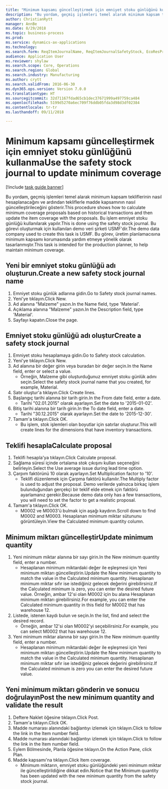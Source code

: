 ```yaml
--- 
title: "Minimum kapsamı güncelleştirmek için emniyet stoku günlüğünü kullanma"
description: "Bu yordam, geçmiş işlemleri temel alarak minimum kapsam tekliflerinin nasıl hesaplanacağını ve ardından tekliflerle madde kapsamının nasıl güncelleştirileceğini gösterir."
author: ChristianRytt
manager: AnnBe
ms.date: 8/29/2018
ms.topic: business-process
ms.prod: 
ms.service: dynamics-ax-applications
ms.technology: 
ms.search.form: ReqItemJournalName, ReqItemJournalSafetyStock, EcoResProductInformationDialog, EcoResProductDetailsExtended, ReqItemTable
audience: Application User
ms.reviewer: shylaw
ms.search.scope: Core, Operations
ms.search.region: Global
ms.search.industry: Manufacturing
ms.author: crytt
ms.search.validFrom: 2016-06-30
ms.dyn365.ops.version: Version 7.0.0
ms.translationtype: HT
ms.sourcegitcommit: 32d71167fdad65cb1dec37671999a497759ca484
ms.openlocfilehash: 5199d5270a6ec709f76ddb05fda3d98d3df02384
ms.contentlocale: tr-tr
ms.lasthandoff: 09/11/2018

---
```

# <a name="use-the-safety-stock-journal-to-update-minimum-coverage"></a><span data-ttu-id="d79d4-103">Minimum kapsamı güncelleştirmek için emniyet stoku günlüğünü kullanma</span><span class="sxs-lookup"><span data-stu-id="d79d4-103">Use the safety stock journal to update minimum coverage</span></span>

[!include [task guide banner](../../includes/task-guide-banner.md)]

<span data-ttu-id="d79d4-104">Bu yordam, geçmiş işlemleri temel alarak minimum kapsam tekliflerinin nasıl hesaplanacağını ve ardından tekliflerle madde kapsamının nasıl güncelleştirileceğini gösterir.</span><span class="sxs-lookup"><span data-stu-id="d79d4-104">This procedure shows how to calculate minimum coverage proposals based on historical transactions and then update the item coverage with the proposals.</span></span> <span data-ttu-id="d79d4-105">Bu işlem emniyet stoku günlüğü kullanılarak yapılır.</span><span class="sxs-lookup"><span data-stu-id="d79d4-105">This is done using the safety stock journal.</span></span> <span data-ttu-id="d79d4-106">Bu görevi oluşturmak için kullanılan demo veri şirketi USMF'dir.</span><span class="sxs-lookup"><span data-stu-id="d79d4-106">The demo data company used to create this task is USMF.</span></span> <span data-ttu-id="d79d4-107">Bu görev, üretim planlamacısına minimum kapsamı korumasında yardım etmeye yönelik olarak tasarlanmıştır.</span><span class="sxs-lookup"><span data-stu-id="d79d4-107">This task is intended for the production planner, to help maintain minimum coverage.</span></span>


## <a name="create-a-new-safety-stock-journal-name"></a><span data-ttu-id="d79d4-108">Yeni bir emniyet stoku günlüğü adı oluşturun.</span><span class="sxs-lookup"><span data-stu-id="d79d4-108">Create a new safety stock journal name</span></span>
1. <span data-ttu-id="d79d4-109">Emniyet stoku günlük adlarına gidin.</span><span class="sxs-lookup"><span data-stu-id="d79d4-109">Go to Safety stock journal names.</span></span>
2. <span data-ttu-id="d79d4-110">Yeni'ye tıklayın.</span><span class="sxs-lookup"><span data-stu-id="d79d4-110">Click New.</span></span>
3. <span data-ttu-id="d79d4-111">Ad alanına "Malzeme" yazın.</span><span class="sxs-lookup"><span data-stu-id="d79d4-111">In the Name field, type 'Material'.</span></span>
4. <span data-ttu-id="d79d4-112">Açıklama alanına "Malzeme" yazın.</span><span class="sxs-lookup"><span data-stu-id="d79d4-112">In the Description field, type 'Material'.</span></span>
5. <span data-ttu-id="d79d4-113">Sayfayı kapatın.</span><span class="sxs-lookup"><span data-stu-id="d79d4-113">Close the page.</span></span>

## <a name="create-a-safety-stock-journal"></a><span data-ttu-id="d79d4-114">Emniyet stoku günlüğü adı oluştur</span><span class="sxs-lookup"><span data-stu-id="d79d4-114">Create a safety stock journal</span></span>
1. <span data-ttu-id="d79d4-115">Emniyet stoku hesaplamaya gidin.</span><span class="sxs-lookup"><span data-stu-id="d79d4-115">Go to Safety stock calculation.</span></span>
2. <span data-ttu-id="d79d4-116">Yeni'ye tıklayın.</span><span class="sxs-lookup"><span data-stu-id="d79d4-116">Click New.</span></span>
3. <span data-ttu-id="d79d4-117">Ad alanına bir değer girin veya buradan bir değer seçin.</span><span class="sxs-lookup"><span data-stu-id="d79d4-117">In the Name field, enter or select a value.</span></span>
    * <span data-ttu-id="d79d4-118">Örneğin, Malzeme gibi oluşturduğunuz emniyet stoku günlük adını seçin.</span><span class="sxs-lookup"><span data-stu-id="d79d4-118">Select the safety stock journal name that you created, for example, Material.</span></span>  
4. <span data-ttu-id="d79d4-119">Satır oluştur'a tıklayın.</span><span class="sxs-lookup"><span data-stu-id="d79d4-119">Click Create lines.</span></span>
5. <span data-ttu-id="d79d4-120">Başlangıç tarihi alanına bir tarih girin.</span><span class="sxs-lookup"><span data-stu-id="d79d4-120">In the From date field, enter a date.</span></span>
    * <span data-ttu-id="d79d4-121">Tarihi "02.01.2015" olarak ayarlayın.</span><span class="sxs-lookup"><span data-stu-id="d79d4-121">Set the date to '2015-01-02'.</span></span>  
6. <span data-ttu-id="d79d4-122">Bitiş tarihi alanına bir tarih girin.</span><span class="sxs-lookup"><span data-stu-id="d79d4-122">In the To date field, enter a date.</span></span>
    * <span data-ttu-id="d79d4-123">Tarihi "30.12.2015" olarak ayarlayın.</span><span class="sxs-lookup"><span data-stu-id="d79d4-123">Set the date to '2015-12-30'.</span></span>  
7. <span data-ttu-id="d79d4-124">Tamam'a tıklayın.</span><span class="sxs-lookup"><span data-stu-id="d79d4-124">Click OK.</span></span>
    * <span data-ttu-id="d79d4-125">Bu işlem, stok işlemleri olan boyutlar için satırlar oluşturur.</span><span class="sxs-lookup"><span data-stu-id="d79d4-125">This will create lines for the dimensions that have inventory transactions.</span></span>  

## <a name="calculate-proposal"></a><span data-ttu-id="d79d4-126">Teklifi hesapla</span><span class="sxs-lookup"><span data-stu-id="d79d4-126">Calculate proposal</span></span>
1. <span data-ttu-id="d79d4-127">Teklifi hesapla'ya tıklayın.</span><span class="sxs-lookup"><span data-stu-id="d79d4-127">Click Calculate proposal.</span></span>
2. <span data-ttu-id="d79d4-128">Sağlama süresi içinde ortalama stok çıkışını kullan seçeneğini belirleyin.</span><span class="sxs-lookup"><span data-stu-id="d79d4-128">Select the Use average issue during lead time option.</span></span>
3. <span data-ttu-id="d79d4-129">Çarpım faktörünü 10 olarak ayarlayın.</span><span class="sxs-lookup"><span data-stu-id="d79d4-129">Set Multiplication factor to '10'.</span></span>
    * <span data-ttu-id="d79d4-130">Teklifi düzenlemek için Çarpma faktörü kullanılır.</span><span class="sxs-lookup"><span data-stu-id="d79d4-130">The Multiply factor is used to adjust the proposal.</span></span> <span data-ttu-id="d79d4-131">Demo verilerde yalnızca birkaç işlem bulunduğundan gerçekçi bir teklif elde etmek için faktörü ayarlamanız gerekir.</span><span class="sxs-lookup"><span data-stu-id="d79d4-131">Because demo data only has a few transactions, you will need to set the factor to get a realistic proposal.</span></span>  
4. <span data-ttu-id="d79d4-132">Tamam'a tıklayın.</span><span class="sxs-lookup"><span data-stu-id="d79d4-132">Click OK.</span></span>
    * <span data-ttu-id="d79d4-133">M0002 ve M0003'ü bulmak için aşağı kaydırın.</span><span class="sxs-lookup"><span data-stu-id="d79d4-133">Scroll down to find M0002 and M0003.</span></span> <span data-ttu-id="d79d4-134">Hesaplanan minimum miktar sütununu görüntüleyin.</span><span class="sxs-lookup"><span data-stu-id="d79d4-134">View the Calculated minimum quantity column.</span></span>   

## <a name="update-minimum-quantity"></a><span data-ttu-id="d79d4-135">Minimum miktarı güncelleştir</span><span class="sxs-lookup"><span data-stu-id="d79d4-135">Update minimum quantity</span></span>
1. <span data-ttu-id="d79d4-136">Yeni minimum miktar alanına bir sayı girin.</span><span class="sxs-lookup"><span data-stu-id="d79d4-136">In the New minimum quantity field, enter a number.</span></span>
    * <span data-ttu-id="d79d4-137">Hesaplanan minimum miktardaki değer ile eşleşmesi için Yeni minimum miktarı güncelleştirin.</span><span class="sxs-lookup"><span data-stu-id="d79d4-137">Update the New minimum quantity to match the value in the Calculated minimum quantity.</span></span> <span data-ttu-id="d79d4-138">Hesaplanan minimum miktar sıfır ise istediğiniz gelecek değerini girebilirsiniz.</span><span class="sxs-lookup"><span data-stu-id="d79d4-138">If the Calculated minimum is zero,  you can enter the desired future value.</span></span> <span data-ttu-id="d79d4-139">Örneğin, ambar 12'si olan M0002 için bu alana Hesaplanan minimum miktarı girebilirsiniz.</span><span class="sxs-lookup"><span data-stu-id="d79d4-139">For example, you can enter the Calculated minimum quantity in this field for M0002 that has warehouse 12.</span></span>  
2. <span data-ttu-id="d79d4-140">Listede, istenen kaydı bulun ve seçin.</span><span class="sxs-lookup"><span data-stu-id="d79d4-140">In the list, find and select the desired record.</span></span>
    * <span data-ttu-id="d79d4-141">Örneğin, ambar 12'si olan M0002'yi seçebilirsiniz.</span><span class="sxs-lookup"><span data-stu-id="d79d4-141">For example, you can select M0002 that has warehouse 12.</span></span>  
3. <span data-ttu-id="d79d4-142">Yeni minimum miktar alanına bir sayı girin.</span><span class="sxs-lookup"><span data-stu-id="d79d4-142">In the New minimum quantity field, enter a number.</span></span>
    * <span data-ttu-id="d79d4-143">Hesaplanan minimum miktardaki değer ile eşleşmesi için Yeni minimum miktarı güncelleştirin.</span><span class="sxs-lookup"><span data-stu-id="d79d4-143">Update the New minimum quantity to match the value in the Calculated minimum quantity.</span></span> <span data-ttu-id="d79d4-144">Hesaplanan minimum miktar sıfır ise istediğiniz gelecek değerini girebilirsiniz.</span><span class="sxs-lookup"><span data-stu-id="d79d4-144">If the Calculated minimum is zero you can enter the desired future value.</span></span>  

## <a name="post-the-new-minimum-quantity-and-validate-the-result"></a><span data-ttu-id="d79d4-145">Yeni minimum miktarı gönderin ve sonucu doğrulayın</span><span class="sxs-lookup"><span data-stu-id="d79d4-145">Post the new minimum quantity and validate the result</span></span>
1. <span data-ttu-id="d79d4-146">Deftere Naklet öğesine tıklayın.</span><span class="sxs-lookup"><span data-stu-id="d79d4-146">Click Post.</span></span>
2. <span data-ttu-id="d79d4-147">Tamam'a tıklayın.</span><span class="sxs-lookup"><span data-stu-id="d79d4-147">Click OK.</span></span>
3. <span data-ttu-id="d79d4-148">Madde numarası alanındaki bağlantıyı izlemek için tıklayın.</span><span class="sxs-lookup"><span data-stu-id="d79d4-148">Click to follow the link in the Item number field.</span></span>
4. <span data-ttu-id="d79d4-149">Madde numarası alanındaki bağlantıyı izlemek için tıklayın.</span><span class="sxs-lookup"><span data-stu-id="d79d4-149">Click to follow the link in the Item number field.</span></span>
5. <span data-ttu-id="d79d4-150">Eylem Bölmesinde, Planla öğesine tıklayın.</span><span class="sxs-lookup"><span data-stu-id="d79d4-150">On the Action Pane, click Plan.</span></span>
6. <span data-ttu-id="d79d4-151">Madde kapsamı'na tıklayın.</span><span class="sxs-lookup"><span data-stu-id="d79d4-151">Click Item coverage.</span></span>
    * <span data-ttu-id="d79d4-152">Minimum miktarın, emniyet stoku günlüğündeki yeni minimum miktar ile güncelleştirildiğine dikkat edin.</span><span class="sxs-lookup"><span data-stu-id="d79d4-152">Notice that the Minimum quantity has been updated with the new minimum quantity from the safety stock journal.</span></span>  


